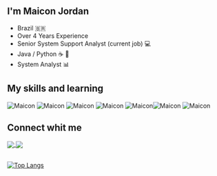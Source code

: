 

## I'm Maicon Jordan 

- Brazil 🇧🇷
- Over 4 Years Experience
- Senior System Support Analyst  (current job) 💻
- Java  / Python ☕ 🐍
- System Analyst 📊
  
 ## My skills and learning  

  <img align="center" alt="Maicon"  src="https://img.shields.io/badge/Python-14354C?style=for-the-badge&logo=python&logoColor=white*" style="max-width:100%"> <img align="center" alt="Maicon"  src="https://img.shields.io/badge/Java-ED8B00?style=for-the-badge&logo=openjdk&logoColor=white" style="maxwidth:100%"> <img align="center" alt="Maicon"  src="https://img.shields.io/badge/Spring-6DB33F?style=for-the-badge&logo=spring&logoColor=white" style="max-width:100%"> <img align="center" alt="Maicon"  src="https://img.shields.io/badge/-selenium-%43B02A?style=for-the-badge&logo=selenium&logoColor=white" style="max-width:100%"> <img align="center" alt="Maicon"  src="https://img.shields.io/badge/PostgreSQL-316192?style=for-the-badge&logo=postgresql&logoColor=white"><img align="center" alt="Maicon"  src="https://img.shields.io/badge/GIT-E44C30?style=for-the-badge&logo=git&logoColor=white" style="max-width:100%"> 
    <img align="center" alt="Maicon"  src="https://img.shields.io/badge/Linux-FCC624?style=for-the-badge&logo=linux&logoColor=black" style="max-width:100%">   
    
## Connect whit me 

<a href="https://www.linkedin.com/in/maiconj/" target="_blank">
<img align="center" src="https://img.shields.io/badge/LinkedIn-0077B5?style=for-the-badge&logo=linkedin&logoColor=white" style="max-width:100%">
<a href="https://instagram.com/maiconjordansr" target="_blank">
<img align="center" src="https://img.shields.io/badge/Instagram-E4405F?style=for-the-badge&logo=instagram&logoColor=white" style="max-width:100%">
   
   <br>
   <br> 

    
    
 
 [![Top Langs](https://github-readme-stats.vercel.app/api/top-langs/?username=MaiconJordan&layout=compact)](https://github.com/MaiconJordan/github-readme-stats)
 
